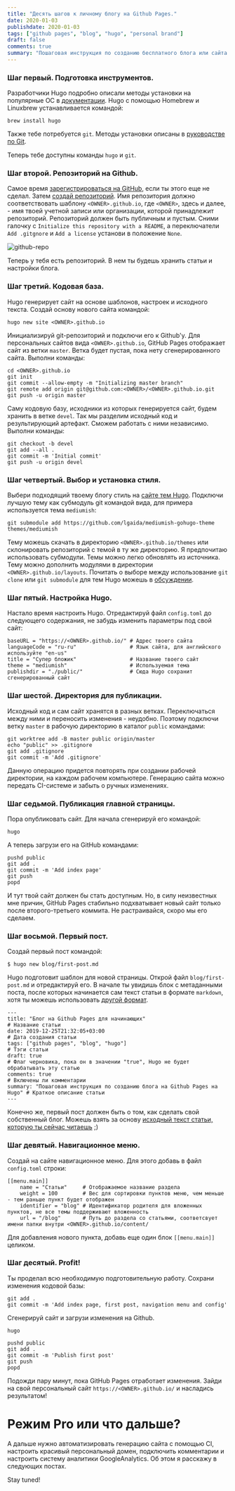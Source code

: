 ```yaml
---
title: "Десять шагов к личному блогу на Github Pages." 
date: 2020-01-03
publishdate: 2020-01-03
tags: ["github pages", "blog", "hugo", "personal brand"]
draft: false
comments: true
summary: "Пошаговая инструкция по созданию бесплатного блога или сайта на Github Pages с использованием Hugo для начинающих."
---
```


[//]: # (Обложка взята с https://owips.com/clipart-15997066)

### Шаг первый. Подготовка инструментов.

Разработчики Hugo подробно описали методы установки на популярные ОС в&nbsp;[документации](https://gohugo.io/getting-started/installing/). Hugo с помощью Homebrew и Linuxbrew устанавливается командой:

```
brew install hugo
```

Также тебе потребуется `git`. Методы установки описаны в [руководстве по Git](https://git-scm.com/book/ru/v2/%D0%92%D0%B2%D0%B5%D0%B4%D0%B5%D0%BD%D0%B8%D0%B5-%D0%A3%D1%81%D1%82%D0%B0%D0%BD%D0%BE%D0%B2%D0%BA%D0%B0-Git).

Теперь тебе доступны команды `hugo` и `git`.

### Шаг второй. Репозиторий на Github.

Самое время [зарегистрироваться на GitHub](https://github.com/join), если ты этого еще не сделал. Затем [создай репозиторий](https://github.com/new). Имя репозитория должно соответствовать шаблону `<OWNER>.github.io`, где `<OWNER>`, здесь и далее, - имя твоей учетной записи или организации, которой принадлежит репозиторий. Репозиторий должен быть публичным и пустым. Сними галочку с `Initialize this repository with a README`, а&nbsp;переключатели `Add .gitgnore` и `Add a license` установи в положение `None`.

![github-repo](github-repo.png)

Теперь у тебя есть репозиторий. В нем ты будешь хранить статьи и настройки блога.

### Шаг третий. Кодовая база.

Hugo генерирует сайт на основе шаблонов, настроек и исходного текста. Создай основу нового сайта командой:

```
hugo new site <OWNER>.github.io
```

Инициализируй git-репозиторий и подключи его к Github'у. Для персональных сайтов вида `<OWNER>.github.io`, GitHub Pages отображает сайт из ветки `master`. Ветка будет пустая, пока нету сгенерированного сайта. Выполни команды:

```
cd <OWNER>.github.io
git init
git commit --allow-empty -m "Initializing master branch"
git remote add origin git@github.com:<OWNER>/<OWNER>.github.io.git
git push -u origin master
```

Саму кодовую базу, исходники из которых генерируется сайт, будем хранить в ветке `devel`. Так мы разделим исходный код и результирующий артефакт. Сможем работать с ними независимо. Выполни команды:

```
git checkout -b devel
git add --all .
git commit -m 'Initial commit'
git push -u origin devel
```

### Шаг четвертый. Выбор и установка стиля.

Выбери подходящий твоему блогу стиль на [сайте тем Hugo](https://themes.gohugo.io/). Подключи лучшую тему как субмодуль git командой вида, для примера используется тема `mediumish`:
```
git submodule add https://github.com/lgaida/mediumish-gohugo-theme themes/mediumish
```

Тему можешь скачать в директорию `<OWNER>.github.io/themes` или склонировать репозиторий с темой в ту же директорию. Я предпочитаю использовать субмодули. Темы можно легко обновлять из источника. Тему можно дополнить модулями в&nbsp;директории `<OWNER>.github.io/layouts`. Почитать о выборе между использование `git clone` или `git submodule` для тем Hugo можешь в [обсуждении](https://discourse.gohugo.io/t/adding-a-theme-as-a-submodule-or-clone/8789).

### Шаг пятый. Настройка Hugo.

Настало время настроить Hugo. Отредактируй файл `config.toml` до следующего содержания, не забудь изменить параметры под свой сайт:

```
baseURL = "https://<OWNER>.github.io/" # Адрес твоего сайта
languageCode = "ru-ru"                 # Язык сайта, для английского используйте "en-us"
title = "Супер бложик"                 # Название твоего сайт
theme = "mediumish"                    # Используемая тема
publishdir = "./public/"               # Сюда Hugo сохранит сгенерированный сайт
```

### Шаг шестой. Директория для публикации.

Исходный код и сам сайт хранятся в разных ветках. Переключаться между ними и&nbsp;переносить изменения - неудобно. Поэтому подключи ветку `master` в рабочую директорию в каталог `public` командами:

```
git worktree add -B master public origin/master
echo "public" >> .gitignore
git add .gitignore
git commit -m 'Add .gitignore'
```

Данную операцию придется повторять при создании рабочей директории, на каждом рабочем компьютере. Генерацию сайта можно передать CI-системе и&nbsp;забыть о ручных изменениях.

### Шаг седьмой. Публикация главной страницы. 

Пора опубликовать сайт. Для начала сгенерируй его командой:

```
hugo
```

А теперь загрузи его на GitHub командами:

```
pushd public
git add .
git commit -m 'Add index page'
git push
popd
```

И тут твой сайт должен бы стать доступным. Но, в силу неизвестных мне причин, GitHub Pages стабильно подхватывает новый сайт только после второго-третьего коммита. Не растраивайся, скоро мы его сделаем.

### Шаг восьмой. Первый пост.

Создай первый пост командой:
```
$ hugo new blog/first-post.md
```

Hugo подготовит шаблон для новой страницы. Открой файл `blog/first-post.md` и&nbsp;отредактируй его. В начале ты увидишь блок с метаданными поста, после которых начинается сам текст статьи в формате `markdown`, хотя ты можешь использовать [другой формат](https://gohugo.io/content-management/formats/). 

```
---
title: "Блог на Github Pages для начинающих"                              # Название статьи
date: 2019-12-25T21:32:05+03:00                                           # Дата создания статьи
tags: ["github pages", "blog", "hugo"]                                    # Тэги статьи
draft: true                                                               # Флаг черновика, пока он в значении "true", Hugo не будет обрабатывать эту статью
comments: true                                                            # Включены ли комментарии
summary: "Пошаговая инструкция по созданию блога на Github Pages на Hugo" # Краткое описание статьи
---
```

Конечно же, первый пост должен быть о том, как сделать свой собственный блог. Можешь взять за основу [исходный текст статьи, которую ты сейчас читаешь](https://raw.githubusercontent.com/vitkhab/vitkhab.pro/master/content/blog/2020-01-03-how-to-create-blog/index.md) ;)

### Шаг девятый. Навигационное меню.

Создай на сайте навигационное меню. Для этого добавь в файл `config.toml` строки:
```
[[menu.main]]
    name = "Статьи"     # Отображаемое название раздела
    weight = 100        # Вес для сортировки пунктов меню, чем меньше - тем раньше пункт будет отображен
    identifier = "blog" # Идентификатор родителя для вложенных пунктов, не все темы поддерживают вложенность
    url = "/blog"       # Путь до раздела со статьями, соответсвует имени папки внутри <OWNER>.github.io/content/
```

Для добавления нового пункта, добавь еще один блок `[[menu.main]]` целиком. 

### Шаг десятый. Profit!

Ты проделал всю необходимую подготовительную работу. Сохрани изменения кодовой базы:

```
git add .
git commit -m 'Add index page, first post, navigation menu and config'
```

Сгенерируй сайт и загрузи изменения на Github.

```
hugo

pushd public
git add .
git commit -m 'Publish first post'
git push
popd
```

Подожди пару минут, пока GitHub Pages отработает изменения. Зайди на свой персональный сайт `https://<OWNER>.github.io/` и насладись результатом!

# Режим Pro или что дальше?

А дальше нужно автоматизировать генерацию сайта с помощью CI, настроить красивый персональный домен, подключить комментарии и настроить систему аналитики GoogleAnalytics. Об этом я расскажу в следующих постах.

Stay tuned!
